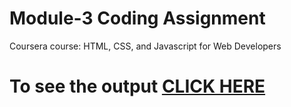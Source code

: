 

# Module-3 Coding Assignment

Coursera course: HTML, CSS, and Javascript for Web Developers

# To see the output [CLICK HERE](https://sanket2004.github.io/Coursera-HTML-CSS-and-JavaScript-for-Web-Developers/Assignments/mod3_solution/index.html)

